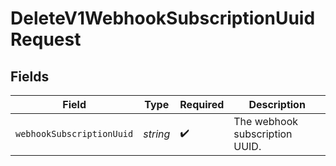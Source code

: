 # DeleteV1WebhookSubscriptionUuidRequest


## Fields

| Field                          | Type                           | Required                       | Description                    |
| ------------------------------ | ------------------------------ | ------------------------------ | ------------------------------ |
| `webhookSubscriptionUuid`      | *string*                       | :heavy_check_mark:             | The webhook subscription UUID. |
